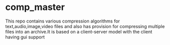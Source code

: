 # comp_master
This repo contains various compression algorithms for text,audio,image,video files and also has provision for compressing multiple files into an archive.It is based on a client-server model with the client having gui support
